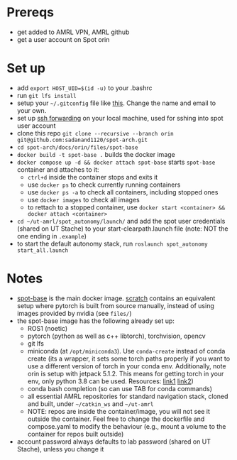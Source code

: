 # Prereqs
- get added to AMRL VPN, AMRL github
- get a user account on Spot orin

# Set up
- add `export HOST_UID=$(id -u)` to your .bashrc
- run `git lfs install`
- setup your `~/.gitconfig` file like [this](files/.gitconfig). Change the name and email to your own.
- set up [ssh forwarding](https://docs.github.com/en/authentication/connecting-to-github-with-ssh/using-ssh-agent-forwarding) on your local machine, used for sshing into spot user account
- clone this repo `git clone --recursive --branch orin git@github.com:sadanand1120/spot-arch.git`
- `cd spot-arch/docs/orin/files/spot-base`
- `docker build -t spot-base .` builds the docker image
- `docker compose up -d && docker attach spot-base` starts `spot-base` container and attaches to it:
    * `ctrl+d` inside the container stops and exits it
    * use `docker ps` to check currently running containers
    * use `docker ps -a` to check all containers, including stopped ones
    * use `docker images` to check all images
    * to rettach to a stopped container, use `docker start <container> && docker attach <container>`
- `cd ~/ut-amrl/spot_autonomy/launch/` and add the spot user credentials (shared on UT Stache) to your start-clearpath.launch file (note: NOT the one ending in `.example`)
- to start the default autonomy stack, run `roslaunch spot_autonomy start_all.launch`

# Notes
- [spot-base](files/spot-base/) is the main docker image. [scratch](files/scratch/) contains an equivalent setup where pytorch is built from source manually, instead of using images provided by nvidia (see `files/`)
- the spot-base image has the following already set up:
    * ROS1 (noetic)
    * pytorch (python as well as c++ libtorch), torchvision, opencv
    * git lfs
    * miniconda (at `/opt/miniconda3`). Use `conda-create` instead of conda create (its a wrapper, it sets some torch paths properly if you want to use a different version of torch in your conda env. Additionally, note orin is setup with jetpack 5.1.2. This means for getting torch in your env, only python 3.8 can be used. Resources: [link1](https://forums.developer.nvidia.com/t/pytorch-for-jetson/72048) [link2](https://docs.nvidia.com/deeplearning/frameworks/install-pytorch-jetson-platform/index.html))
    * conda bash completion (so can use TAB for conda commands)
    * all essential AMRL repositories for standard navigation stack, cloned and built, under `~/catkin_ws` and `~/ut-amrl`
    * NOTE: repos are inside the container/image, you will not see it outside the container. Feel free to change the dockerfile and compose.yaml to modify the behaviour (e.g., mount a volume to the container for repos built outside)
- account password always defaults to lab password (shared on UT Stache), unless you change it